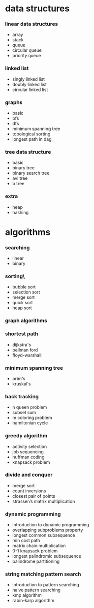 # data structures

### linear data structures

- array
- stack
- queue
- circular queue
- priority queue

### linked list

- singly linked list
- doubly linked list
- circular linked list

### graphs

- basic
- bfs
- dfs
- minimum spanning tree
- topological sorting
- longest path in dag

### tree data structure

- basic
- binary tree
- binary search tree
- avl tree
- b tree

### extra

- heap
- hashing

# algorithms

### searching

- linear
- binary

### sorting\

- bubble sort
- selection sort
- merge sort
- quick sort
- heap sort

### graph algorithms

### shortest path

- dijkstra's
- bellman ford
- floyd-warshall

### minimum spanning tree

- prim's
- kruskal's

### back tracking

- n queen problem
- subset sum
- m coloring problem
- hamiltonian cycle

### greedy algorithm

- activity selection
- job sequencing
- huffman coding
- knapsack problem

### divide and conquer

- merge sort
- count inversions
- closest pair of points
- strassen’s matrix multiplication

### dynamic programming

- introduction to dynamic programming
- overlapping subproblems property
- longest common subsequence
- min cost path
- matrix chain multiplication
- 0-1 knapsack problem
- longest palindromic subsequence
- palindrome partitioning

### string matching pattern search

- introduction to pattern searching
- naive pattern searching
- kmp algorithm
- rabin-karp algorithm
